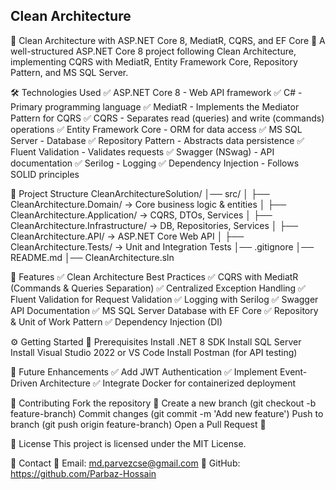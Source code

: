 ## Clean Architecture
📌 Clean Architecture with ASP.NET Core 8, MediatR, CQRS, and EF Core
🚀 A well-structured ASP.NET Core 8 project following Clean Architecture, implementing CQRS with MediatR, Entity Framework Core, Repository Pattern, and MS SQL Server.

🛠️ Technologies Used
✅ ASP.NET Core 8 - Web API framework
✅ C# - Primary programming language
✅ MediatR - Implements the Mediator Pattern for CQRS
✅ CQRS - Separates read (queries) and write (commands) operations
✅ Entity Framework Core - ORM for data access
✅ MS SQL Server - Database
✅ Repository Pattern - Abstracts data persistence
✅ Fluent Validation - Validates requests
✅ Swagger (NSwag) - API documentation
✅ Serilog - Logging
✅ Dependency Injection - Follows SOLID principles

📂 Project Structure
CleanArchitectureSolution/
│── src/
│   ├── CleanArchitecture.Domain/      → Core business logic & entities
│   ├── CleanArchitecture.Application/ → CQRS, DTOs, Services
│   ├── CleanArchitecture.Infrastructure/ → DB, Repositories, Services
│   ├── CleanArchitecture.API/         → ASP.NET Core Web API
│   ├── CleanArchitecture.Tests/       → Unit and Integration Tests
│── .gitignore
│── README.md
│── CleanArchitecture.sln

📌 Features
✅ Clean Architecture Best Practices
✅ CQRS with MediatR (Commands & Queries Separation)
✅ Centralized Exception Handling
✅ Fluent Validation for Request Validation
✅ Logging with Serilog
✅ Swagger API Documentation
✅ MS SQL Server Database with EF Core
✅ Repository & Unit of Work Pattern
✅ Dependency Injection (DI)

⚙️ Getting Started
🔹 Prerequisites
Install .NET 8 SDK
Install SQL Server
Install Visual Studio 2022 or VS Code
Install Postman (for API testing)

🚀 Future Enhancements
✅ Add JWT Authentication
✅ Implement Event-Driven Architecture
✅ Integrate Docker for containerized deployment

📌 Contributing
Fork the repository 🍴
Create a new branch (git checkout -b feature-branch)
Commit changes (git commit -m 'Add new feature')
Push to branch (git push origin feature-branch)
Open a Pull Request 🚀

📄 License
This project is licensed under the MIT License.

📌 Contact
📧 Email: md.parvezcse@gmail.com
🐙 GitHub: https://github.com/Parbaz-Hossain

